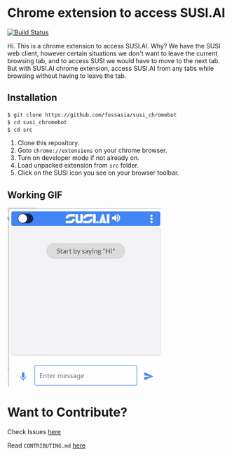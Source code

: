# Chrome extension to access SUSI.AI

[![Build Status](https://travis-ci.org/fossasia/susi_chromebot.svg?branch=master)](https://travis-ci.org/fossasia/susi_chromebot)

Hi. This is a chrome extension to access SUSI.AI.
Why? We have the SUSI web client, however certain situations we don't want to leave the current browsing tab, and to access SUSI we would have to move to the next tab. But with SUSI.AI chrome extension, access SUSI.AI from any tabs while browsing without having to leave the tab.

## Installation

```sh
$ git clone https://github.com/fossasia/susi_chromebot
$ cd susi_chromebot
$ cd src
```

1. Clone this repository.
2. Goto `chrome://extensions` on your chrome browser.
3. Turn on developer mode if not already on.
4. Load unpacked extension from `src` folder.
5. Click on the SUSI icon you see on your browser toolbar.

## Working GIF

![SUSI_CHROMEBOT_GIF](https://github.com/fossasia/susi_chromebot/blob/master/susi_chromebot.gif)


# Want to Contribute?

Check Issues [here](https://github.com/fossasia/susi_chromebot/issues)

Read `CONTRIBUTING.md` [here](https://github.com/fossasia/susi_chromebot/blob/master/CONTRIBUTING.md)
